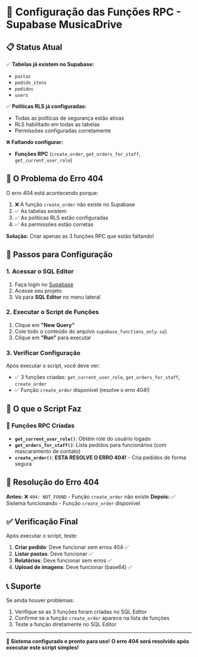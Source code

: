 # 🚀 Configuração das Funções RPC - Supabase MusicaDrive

## 📋 Status Atual
✅ **Tabelas já existem no Supabase:**
- `pastas`
- `pedido_itens` 
- `pedidos`
- `users`

✅ **Políticas RLS já configuradas:**
- Todas as políticas de segurança estão ativas
- RLS habilitado em todas as tabelas
- Permissões configuradas corretamente

❌ **Faltando configurar:**
- **Funções RPC** (`create_order`, `get_orders_for_staff`, `get_current_user_role`)

## 🎯 **O Problema do Erro 404**

O erro 404 está acontecendo porque:
1. ❌ A função `create_order` não existe no Supabase
2. ✅ As tabelas existem
3. ✅ As políticas RLS estão configuradas
4. ✅ As permissões estão corretas

**Solução:** Criar apenas as 3 funções RPC que estão faltando!

## 🔧 Passos para Configuração

### 1. Acessar o SQL Editor
1. Faça login no [Supabase](https://supabase.com)
2. Acesse seu projeto
3. Vá para **SQL Editor** no menu lateral

### 2. Executar o Script de Funções
1. Clique em **"New Query"**
2. Cole todo o conteúdo do arquivo `supabase_functions_only.sql`
3. Clique em **"Run"** para executar

### 3. Verificar Configuração
Após executar o script, você deve ver:
- ✅ 3 funções criadas: `get_current_user_role`, `get_orders_for_staff`, `create_order`
- ✅ Função `create_order` disponível (resolve o erro 404!)

## 🎯 O que o Script Faz

### 🔐 Funções RPC Criadas
- **`get_current_user_role()`**: Obtém role do usuário logado
- **`get_orders_for_staff()`**: Lista pedidos para funcionários (com mascaramento de contato)
- **`create_order()`**: **ESTA RESOLVE O ERRO 404!** - Cria pedidos de forma segura

## 🚨 **Resolução do Erro 404**

**Antes:** ❌ `404: NOT_FOUND` - Função `create_order` não existe
**Depois:** ✅ Sistema funcionando - Função `create_order` disponível

## ✅ Verificação Final

Após executar o script, teste:
1. **Criar pedido**: Deve funcionar sem erros 404 ✅
2. **Listar pastas**: Deve funcionar ✅
3. **Relatórios**: Deve funcionar sem erros ✅
4. **Upload de imagens**: Deve funcionar (base64) ✅

## 📞 Suporte

Se ainda houver problemas:
1. Verifique se as 3 funções foram criadas no SQL Editor
2. Confirme se a função `create_order` aparece na lista de funções
3. Teste a função diretamente no SQL Editor

---

**🎉 Sistema configurado e pronto para uso!**
**O erro 404 será resolvido após executar este script simples!**
